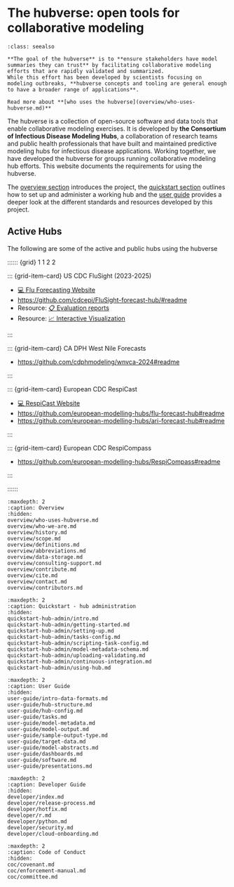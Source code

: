 # The hubverse: open tools for collaborative modeling

```{admonition} What is the hubverse for?
:class: seealso

**The goal of the hubverse** is to **ensure stakeholders have model summaries they can trust** by facilitating collaborative modeling efforts that are rapidly validated and summarized.
While this effort has been developed by scientists focusing on modeling outbreaks, **hubverse concepts and tooling are general enough to have a broader range of applications**.

Read more about **[who uses the hubverse](overview/who-uses-hubverse.md)**
```

The hubverse is a collection of open-source software and data tools that enable collaborative modeling exercises. It is developed by **the Consortium of Infectious Disease Modeling Hubs**, a collaboration of research teams and public health professionals that have built and maintained predictive modeling hubs for infectious disease applications. Working together, we have developed the hubverse for groups running collaborative modeling hub efforts. This website documents the requirements for using the hubverse.

The [overview section](overview/who-we-are.md) introduces the project, the [quickstart section](quickstart-hub-admin/intro.md) outlines how to set up and administer a working hub and the [user guide](user-guide/intro-data-formats.md) provides a deeper look at the different standards and resources developed by this project.

## Active Hubs

The following are some of the active and public hubs using the hubverse

:::::: {grid} 1 1 2 2

::: {grid-item-card} US CDC FluSight (2023-2025)

 - [💻 Flu Forecasting Website](https://www.cdc.gov/flu-forecasting/)
 - <https://github.com/cdcepi/FluSight-forecast-hub/#readme>
 - Resource: [📋 Evaluation reports](https://reichlab.io/flusight-eval/)
 - Resource: [📈 Interactive Visualization](https://zoltardata.com/project/360/viz)

:::

::: {grid-item-card} CA DPH West Nile Forecasts

 - <https://github.com/cdphmodeling/wnvca-2024#readme>

:::


::: {grid-item-card} European CDC RespiCast

 - [💻 RespiCast Website](https://respicast.ecdc.europa.eu/)
 - <https://github.com/european-modelling-hubs/flu-forecast-hub#readme>
 - <https://github.com/european-modelling-hubs/ari-forecast-hub#readme>

:::

::: {grid-item-card} European CDC RespiCompass

 - <https://github.com/european-modelling-hubs/RespiCompass#readme>

:::

::::::



```{toctree}
:maxdepth: 2
:caption: Overview
:hidden:
overview/who-uses-hubverse.md
overview/who-we-are.md
overview/history.md
overview/scope.md
overview/definitions.md
overview/abbreviations.md
overview/data-storage.md
overview/consulting-support.md
overview/contribute.md
overview/cite.md
overview/contact.md
overview/contributors.md
```

```{toctree}
:maxdepth: 2
:caption: Quickstart - hub administration
:hidden:
quickstart-hub-admin/intro.md
quickstart-hub-admin/getting-started.md
quickstart-hub-admin/setting-up.md
quickstart-hub-admin/tasks-config.md
quickstart-hub-admin/scripting-task-config.md
quickstart-hub-admin/model-metadata-schema.md
quickstart-hub-admin/uploading-validating.md
quickstart-hub-admin/continuous-integration.md
quickstart-hub-admin/using-hub.md
```

```{toctree}
:maxdepth: 2
:caption: User Guide
:hidden:
user-guide/intro-data-formats.md
user-guide/hub-structure.md
user-guide/hub-config.md
user-guide/tasks.md
user-guide/model-metadata.md
user-guide/model-output.md
user-guide/sample-output-type.md
user-guide/target-data.md
user-guide/model-abstracts.md
user-guide/dashboards.md
user-guide/software.md
user-guide/presentations.md
```

```{toctree}
:maxdepth: 2
:caption: Developer Guide
:hidden:
developer/index.md
developer/release-process.md
developer/hotfix.md
developer/r.md
developer/python.md
developer/security.md
developer/cloud-onboarding.md
```

```{toctree}
:maxdepth: 2
:caption: Code of Conduct
:hidden:
coc/covenant.md
coc/enforcement-manual.md
coc/committee.md
```

